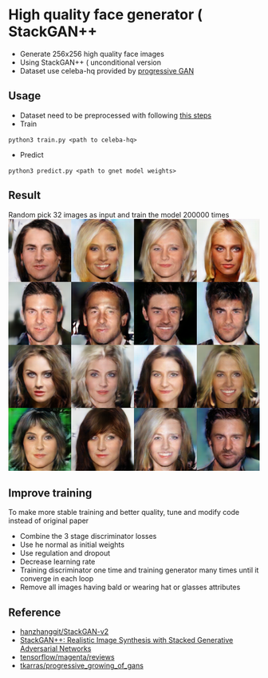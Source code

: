 #	High quality face generator ( StackGAN++
*	Generate 256x256 high quality face images
*	Using StackGAN++ ( unconditional version
*	Dataset use celeba-hq provided by [progressive GAN](https://github.com/tkarras/progressive_growing_of_gans/tree/original-theano-version)

##	Usage
*	Dataset need to be preprocessed with following [this steps](https://github.com/willylulu/celeba-hq-modified)
*	Train

`python3 train.py <path to celeba-hq>`

*	Predict

`python3 predict.py <path to gnet model weights>`

##	Result
Random pick 32 images as input and train the model 200000 times
![imga](https://github.com/willylulu/GanExample/blob/master/HQ_FaceCreation_StackGANv2/fakefaces/face5.png?raw=true)

##  Improve training
To make more stable training and better quality, tune and modify code instead of original paper
*	Combine the 3 stage discriminator losses
*	Use he normal as initial weights
*	Use regulation and dropout
*	Decrease learning rate
*	Training discriminator one time and training generator many times until it converge in each loop
* Remove all images having bald or wearing hat or glasses attributes

##	Reference
*	[hanzhanggit/StackGAN-v2](https://github.com/hanzhanggit/StackGAN-v2)
*	[StackGAN++: Realistic Image Synthesis with Stacked Generative Adversarial Networks](https://arxiv.org/abs/1710.10916)
*	[tensorflow/magenta/reviews](https://github.com/tensorflow/magenta/blob/master/magenta/reviews/GAN.md)
*	[tkarras/progressive_growing_of_gans](https://github.com/tkarras/progressive_growing_of_gans)
